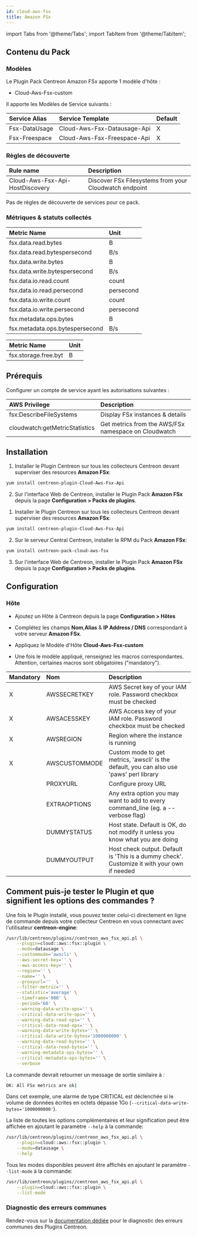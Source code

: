 ```yaml
---
id: cloud-aws-fsx
title: Amazon FSx
---
```

import Tabs from '@theme/Tabs';
import TabItem from '@theme/TabItem';


## Contenu du Pack

### Modèles

Le Plugin Pack Centreon Amazon FSx apporte 1 modèle d'hôte :
* Cloud-Aws-Fsx-custom

Il apporte les Modèles de Service suivants :

| Service Alias | Service Template            | Default |
|:--------------|:----------------------------|:--------|
| Fsx-DataUsage | Cloud-Aws-Fsx-Datausage-Api | X       |
| Fsx-Freespace | Cloud-Aws-Fsx-Freespace-Api | X       |

### Règles de découverte

<Tabs groupId="sync">
<TabItem value="Hosts" label="Hosts">

| Rule name                           | Description                                                   |
| :---------------------------------- | :------------------------------------------------------------ |
| Cloud-Aws-Fsx-Api-HostDiscovery     | Discover FSx Filesystems from your Cloudwatch endpoint        |

</TabItem>
<TabItem value="Services" label="Services">

Pas de règles de découverte de services pour ce pack.

</TabItem>
</Tabs>

### Métriques & statuts collectés

<Tabs groupId="sync">
<TabItem value="Fsx-DataUsage" label="Fsx-DataUsage">

| Metric Name                     | Unit      |
|:--------------------------------|:----------|
| fsx.data.read.bytes             | B         |
| fsx.data.read.bytespersecond    | B/s       |
| fsx.data.write.bytes            | B         |
| fsx.data.write.bytespersecond   | B/s       |
| fsx.data.io.read.count          | count     |
| fsx.data.io.read.persecond      | persecond |
| fsx.data.io.write.count         | count     |
| fsx.data.io.write.persecond     | persecond |
| fsx.metadata.ops.bytes          | B         |
| fsx.metadata.ops.bytespersecond | B/s       |

</TabItem>
<TabItem value="Fsx-Freespace" label="Fsx-Freespace">

| Metric Name                     | Unit  |
|:--------------------------------|:------|
| fsx.storage.free.byt            | B     |

</TabItem>
</Tabs>

## Prérequis

Configurer un compte de service ayant les autorisations suivantes : 

| AWS Privilege                  | Description                                          |
| :----------------------------- | :--------------------------------------------------- |
| fsx:DescribeFileSystems        | Display FSx instances & details                      |
| cloudwatch:getMetricStatistics | Get metrics from the AWS/FSx namespace on Cloudwatch |

## Installation

<Tabs groupId="sync">
<TabItem value="Online License" label="Online License">

1. Installer le Plugin Centreon sur tous les collecteurs Centreon devant superviser des resources **Amazon FSx**:

```bash
yum install centreon-plugin-Cloud-Aws-Fsx-Api
```

2. Sur l'interface Web de Centreon, installer le Plugin Pack **Amazon FSx** depuis la page **Configuration > Packs de plugins**.

</TabItem>
<TabItem value="Offline License" label="Offline License">

1. Installer le Plugin Centreon sur tous les collecteurs Centreon devant superviser des resources **Amazon FSx**:

```bash
yum install centreon-plugin-Cloud-Aws-Fsx-Api
```

2. Sur le serveur Central Centreon, installer le RPM du Pack **Amazon FSx**:

```bash
yum install centreon-pack-cloud-aws-fsx
```

3. Sur l'interface Web de Centreon, installer le Plugin Pack **Amazon FSx** depuis la page **Configuration > Packs de plugins**.

</TabItem>
</Tabs>

## Configuration

### Hôte

* Ajoutez un Hôte à Centreon depuis la page **Configuration > Hôtes**
* Complétez les champs **Nom**,**Alias** & **IP Address / DNS** correspondant à votre serveur **Amazon FSx**.
* Appliquez le Modèle d'Hôte **Cloud-Aws-Fsx-custom**

* Une fois le modèle appliqué, renseignez les macros correspondantes. Attention, certaines macros sont obligatoires ("mandatory"). 

| Mandatory   | Nom             | Description                                                                                 |
| :---------- | :-------------- | :------------------------------------------------------------------------------------------ |
| X           | AWSSECRETKEY    | AWS Secret key of your IAM role. Password checkbox must be checked                          |
| X           | AWSACESSKEY     | AWS Access key of your IAM role. Password checkbox must be checked                          |
| X           | AWSREGION       | Region where the instance is running                                                        |
| X           | AWSCUSTOMMODE   | Custom mode to get metrics, 'awscli' is the default, you can also use 'paws' perl library   |
|             | PROXYURL        | Configure proxy URL                                                                         |
|             | EXTRAOPTIONS    | Any extra option you may want to add to every command\_line (eg. a --verbose flag)          |
|             | DUMMYSTATUS     | Host state. Default is OK, do not modify it unless you know what you are doing              |
|             | DUMMYOUTPUT     | Host check output. Default is 'This is a dummy check'. Customize it with your own if needed |

## Comment puis-je tester le Plugin et que signifient les options des commandes ? 

Une fois le Plugin installé, vous pouvez tester celui-ci directement en ligne 
de commande depuis votre collecteur Centreon en vous connectant avec 
l'utilisateur **centreon-engine**:

```bash
/usr/lib/centreon/plugins//centreon_aws_fsx_api.pl \
    --plugin=cloud::aws::fsx::plugin \
    --mode=datausage \
    --custommode='awscli' \
    --aws-secret-key='' \
    --aws-access-key='' \
    --region='' \
    --name='' \
    --proxyurl=''  \
    --filter-metric='' \
    --statistic='average' \
    --timeframe='900' \
    --period='60' \
    --warning-data-write-ops='' \
    --critical-data-write-ops='' \
    --warning-data-read-ops='' \
    --critical-data-read-ops='' \
    --warning-data-write-bytes='' \
    --critical-data-write-bytes='1000000000' \
    --warning-data-read-bytes='' \
    --critical-data-read-bytes='' \
    --warning-metadata-ops-bytes='' \
    --critical-metadata-ops-bytes='' \
    --verbose
```

La commande devrait retourner un message de sortie similaire à :

```bash
OK: All FSx metrics are ok| 
```

Dans cet exemple, une alarme de type CRITICAL est déclenchée si le volume de données écrites en octets 
dépasse 1Go (`--critical-data-write-bytes='1000000000'`). 

La liste de toutes les options complémentaires et leur signification peut être
affichée en ajoutant le paramètre `--help` à la commande:


```bash
/usr/lib/centreon/plugins//centreon_aws_fsx_api.pl \
    --plugin=cloud::aws::fsx::plugin \
    --mode=datausage \
    --help
```

Tous les modes disponibles peuvent être affichés en ajoutant le paramètre 
`--list-mode` à la commande:

```bash
/usr/lib/centreon/plugins//centreon_aws_fsx_api.pl \
    --plugin=cloud::aws::fsx::plugin \
    --list-mode
```

### Diagnostic des erreurs communes

Rendez-vous sur la [documentation dédiée](../tutorials/troubleshooting-plugins)
pour le diagnostic des erreurs communes des Plugins Centreon.